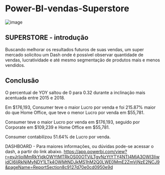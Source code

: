 # Power-BI-vendas-Superstore

![image](https://user-images.githubusercontent.com/103518697/188528723-631aee42-6ed5-47d2-9100-8c30607ee10d.png)

## SUPERSTORE - introdução 
Buscando melhorar os resultados futuros de suas vendas, um super mercado solicitou um Dash onde é possível observar quantidade de vendas, lucratividade e até mesmo segmentação de produtos mais e menos vendidos.

## Conclusão 

O percentual de YOY saltou de 0 para 0.32 durante a inclinação mais acentuada entre 2015 e 2018.

Em $176,193, Consumer teve o maior Lucro por venda e foi 215.87% maior do que Home Office, que teve o menor Lucro por venda em $55,781.

Consumer teve o maior Lucro por venda em $176,193, seguido por Corporate em $109,239 e Home Office em $55,781.

Consumer contabilizou 51.64% de Lucro por venda.




DASHBOARD - Para maiores informações, ou dúvidas pode-se acessar o dash, a partir do link abaixo.
https://app.powerbi.com/view?r=eyJrIjoiMmRkYjdkOWYtMTRkOS00OTViLTgyNzYtYTY4NTI4MjA3OWI3IiwidCI6IjRkNjMyNDY1LTk4OWMtNDJkMS1hM2Q0LWE0MmE2ZmVjNzE2NCJ9&pageName=ReportSection8c9127d70e0cd0950e9d
